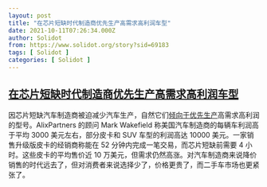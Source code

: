 ```yaml
---
layout: post
title: "在芯片短缺时代制造商优先生产高需求高利润车型"
date: 2021-10-11T07:26:34.000Z
author: Solidot
from: https://www.solidot.org/story?sid=69183
tags: [ Solidot ]
categories: [ Solidot ]
---
```

<!--1633937194000-->
[在芯片短缺时代制造商优先生产高需求高利润车型](https://www.solidot.org/story?sid=69183)
------

<div>
因芯片短缺汽车制造商被迫减少汽车生产，自然它们<a href="https://hardware.slashdot.org/story/21/10/09/2227250/with-fewer-chips-automakers-are-prioritizing-high-markup-vehicles-offering-fewer-deals" target="_blank">倾向于优先生产</a>高需求高利润的型号。AlixPartners 的顾问 Mark Wakefield 称美国汽车制造商的每辆车利润高于平均 3000 美元左右，部分皮卡和 SUV 车型的利润高达 10000 美元。一家销售升级版皮卡的经销商称能在 52 分钟内完成一笔交易，而芯片短缺前需要 4 小时。这些皮卡的平均售价近 10 万美元，但需求仍然高涨。对汽车制造商来说降价销售的时代远去了，但对消费者来说选择少了，价格更贵了，而二手车市场也更紧张了。
</div>

